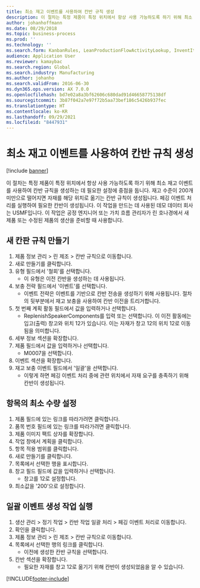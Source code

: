 ```yaml
---
title: 최소 재고 이벤트를 사용하여 칸반 규칙 생성
description: 이 절차는 특정 제품이 특정 위치에서 항상 사용 가능하도록 하기 위해 최소 재고 이벤트를 사용하여 칸반 규칙을 생성하는 데 필요한 설정에 중점을 둡니다.
author: johanhoffmann
ms.date: 08/29/2018
ms.topic: business-process
ms.prod: ''
ms.technology: ''
ms.search.form: KanbanRules, LeanProductionFlowActivityLookup, InventItemIdLookupSimple, EcoResProductInformationDialog, EcoResProductDetailsExtended, ReqItemTable, InventLocationIdLookup
audience: Application User
ms.reviewer: kamaybac
ms.search.region: Global
ms.search.industry: Manufacturing
ms.author: johanho
ms.search.validFrom: 2016-06-30
ms.dyn365.ops.version: AX 7.0.0
ms.openlocfilehash: bd7e02a8a3bf62606c680dad91d46658775138df
ms.sourcegitcommit: 3b87f042a7e97f72b5aa73bef186c5426b937fec
ms.translationtype: HT
ms.contentlocale: ko-KR
ms.lasthandoff: 09/29/2021
ms.locfileid: "8447931"
---
```

# <a name="create-a-kanban-rule-using-a-minimum-stock-event"></a>최소 재고 이벤트를 사용하여 칸반 규칙 생성

[!include [banner](../../includes/banner.md)]

이 절차는 특정 제품이 특정 위치에서 항상 사용 가능하도록 하기 위해 최소 재고 이벤트를 사용하여 칸반 규칙을 생성하는 데 필요한 설정에 중점을 둡니다. 재고 수준이 200개 미만으로 떨어지면 자재를 해당 위치로 옮기는 칸반 규칙이 생성됩니다. 페깅 이벤트 처리를 실행하여 필요한 칸반이 생성됩니다. 이 작업을 만드는 데 사용된 데모 데이터 회사는 USMF입니다. 이 작업은 공정 엔지니어 또는 가치 흐름 관리자가 린 호나경에서 새 제품 또는 수정된 제품의 생산을 준비할 때 사용합니다.


## <a name="create-a-new-kanban-rule"></a>새 칸판 규칙 만들기
1. 제품 정보 관리 > 린 제조 > 칸반 규칙으로 이동합니다.
2. 새로 만들기를 클릭합니다.
3. 유형 필드에서 '철회'를 선택합니다.
    * 이 유형은 이전 칸반을 생성하는 데 사용됩니다.  
4. 보충 전략 필드에서 '이벤트'를 선택합니다.
    * 이벤트 전략은 이벤트를 기반으로 칸반 전송을 생성하기 위해 사용됩니다. 절차의 뒷부분에서 재고 보충을 사용하여 칸반 이전을 트리거합니다.  
5. 첫 번째 계획 활동 필드에서 값을 입력하거나 선택합니다.
    * ReplenishSpeakerComponents를 입력 또는 선택합니다. 이 이전 활동에는 입고(출력) 창고와 위치 12가 있습니다. 이는 자재가 창고 12의 위치 12로 이동됨을 의미합니다.  
6. 세부 정보 섹션을 확장합니다.
7. 제품 필드에서 값을 입력하거나 선택합니다.
    * M0007을 선택합니다.  
8. 이벤트 섹션을 확장합니다.
9. 재고 보충 이벤트 필드에서 '일괄'을 선택합니다.
    * 이렇게 하면 페깅 이벤트 처리 중에 관련 위치에서 자재 요구를 충족하기 위해 칸반이 생성됩니다.  

## <a name="set-the-minimum-quantity-for-the-item"></a>항목의 최소 수량 설정
1. 제품 필드에 있는 링크를 따라가려면 클릭합니다.
2. 품목 번호 필드에 있는 링크를 따라가려면 클릭합니다.
3. 제품 이미지 팩트 상자를 확장합니다.
4. 작업 창에서 계획을 클릭합니다.
5. 항목 적용 범위를 클릭합니다.
6. 새로 만들기를 클릭합니다.
7. 목록에서 선택한 행을 표시합니다.
8. 창고 필드 필드에 값을 입력하거나 선택합니다.
    * 창고를 12로 설정합니다.  
9. 최소값을 '200'으로 설정합니다.

## <a name="run-the-batch-event-creation-job"></a>일괄 이벤트 생성 작업 실행
1. 생산 관리 > 정기 작업 > 칸반 작업 일괄 처리 > 페깅 이벤트 처리로 이동합니다.
2. 확인을 클릭합니다.
3. 제품 정보 관리 > 린 제조 > 칸반 규칙으로 이동합니다.
4. 목록에서 선택한 행의 링크를 클릭합니다.
    * 이전에 생성한 칸반 규칙을 선택합니다.  
5. 칸반 섹션을 확장합니다.
    * 필요한 자재를 창고 12로 옮기기 위해 칸반이 생성되었음을 알 수 있습니다.  



[!INCLUDE[footer-include](../../../includes/footer-banner.md)]